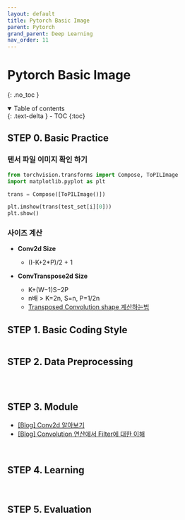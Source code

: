 ```yaml
---
layout: default
title: Pytorch Basic Image
parent: Pytorch
grand_parent: Deep Learning
nav_order: 11
---
```


# Pytorch Basic Image
{: .no_toc }

<details open markdown="block">
  <summary>
    Table of contents
  </summary>
  {: .text-delta }
- TOC
{:toc}
</details>

<!------------------------------------ STEP ------------------------------------>

## STEP 0. Basic Practice

### 텐서 파일 이미지 확인 하기

```python
from torchvision.transforms import Compose, ToPILImage
import matplotlib.pyplot as plt

trans = Compose([ToPILImage()])

plt.imshow(trans(test_set[i][0]))
plt.show()
```

### 사이즈 계산

* **Conv2d Size**
  * (I-K+2*P)/2 + 1

* **ConvTranspose2d Size**
  * K+(W−1)S−2P     
  * n배 > K=2n, S=n, P=1/2n
  * [Transposed Convolution shape 계산하는법](https://velog.io/@redgreen/Transposed-Convolution-shape-%EA%B3%84%EC%82%B0%ED%95%98%EB%8A%94%EB%B2%95)


## STEP 1. Basic Coding Style

```python
```

<!------------------------------------ STEP ------------------------------------>

## STEP 2. Data Preprocessing

```python
```


<br>

<!------------------------------------ STEP ------------------------------------>

## STEP 3. Module

* [[Blog] Conv2d 알아보기](https://blog.joonas.io/196)
* [[Blog] Convolution 연산에서 Filter에 대한 이해](https://woochan-autobiography.tistory.com/883)

<br>

<!------------------------------------ STEP ------------------------------------>

## STEP 4. Learning



<br>


<!------------------------------------ STEP ------------------------------------>

## STEP 5. Evaluation



<br>